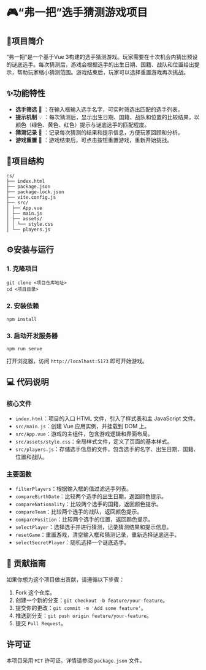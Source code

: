 # 🎮“弗一把”选手猜测游戏项目

## 🌟项目简介
“弗一把”是一个基于Vue 3构建的选手猜测游戏。玩家需要在十次机会内猜出预设的谜底选手。每次猜测后，游戏会根据选手的出生日期、国籍、战队和位置给出提示，帮助玩家缩小猜测范围。游戏结束后，玩家可以选择重置游戏再次挑战。

## ✨功能特性
- **选手筛选** 🎯 ：在输入框输入选手名字，可实时筛选出匹配的选手列表。
- **提示机制** 💡 ：每次猜测后，显示出生日期、国籍、战队和位置的比较结果，以颜色（绿色、黄色、红色）提示与谜底选手的匹配程度。
- **猜测记录** 📝 ：记录每次猜测的结果和提示信息，方便玩家回顾和分析。
- **游戏重置** 🔄 ：游戏结束后，可点击按钮重置游戏，重新开始挑战。

## 📁项目结构
```
cs/
├── index.html
├── package.json
├── package-lock.json
├── vite.config.js
├── src/
│ ├── App.vue
│ ├── main.js
│ ├── assets/
│ │ └── style.css
│ └── players.js
```

## ⚙️安装与运行
### 1. 克隆项目
```
git clone <项目仓库地址>
cd <项目目录>
```
### 2. 安装依赖
```
npm install
```
### 3. 启动开发服务器
```
npm run serve
```

打开浏览器，访问 ```http://localhost:5173``` 即可开始游戏。


##  💻 代码说明
### 核心文件
* ```index.html```：项目的入口 HTML 文件，引入了样式表和主 JavaScript 文件。
* ```src/main.js```：创建 Vue 应用实例，并挂载到 DOM 上。
* ```src/App.vue```：游戏的主组件，包含游戏逻辑和界面布局。
* ```src/assets/style.css```：全局样式文件，定义了页面的基本样式。
* ```src/players.js```：存储选手信息的文件，包含选手的名字、出生日期、国籍、位置和战队。

### 主要函数
* ```filterPlayers```：根据输入框的值过滤选手列表。
* ```compareBirthDate```：比较两个选手的出生日期，返回颜色提示。
* ```compareNationality```：比较两个选手的国籍，返回颜色提示。
* ```compareTeam```：比较两个选手的战队，返回颜色提示。
* ```comparePosition```：比较两个选手的位置，返回颜色提示。
* ```selectPlayer```：选择选手并进行猜测，记录猜测结果和提示信息。
* ```resetGame```：重置游戏，清空输入框和猜测记录，重新选择谜底选手。
* ```selectSecretPlayer```：随机选择一个谜底选手。

##  🤝 贡献指南
如果你想为这个项目做出贡献，请遵循以下步骤：

1. Fork 这个仓库。
2. 创建一个新的分支：```git checkout -b feature/your-feature```。
3. 提交你的更改：```git commit -m 'Add some feature'```。
4. 推送到分支：```git push origin feature/your-feature```。
5. 提交 ```Pull Request```。

## 许可证
本项目采用 ```MIT``` 许可证。详情请参阅 ```package.json``` 文件。
